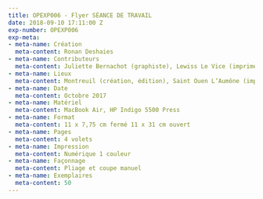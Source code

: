 ```yaml
---
title: OPEXP006 - Flyer SÉANCE DE TRAVAIL
date: 2018-09-10 17:11:00 Z
exp-number: OPEXP006
exp-meta:
- meta-name: Création
  meta-content: Ronan Deshaies
- meta-name: Contributeurs
  meta-content: Juliette Bernachot (graphiste), Lewiss Le Vice (imprimeur)
- meta-name: Lieux
  meta-content: Montreuil (création, édition), Saint Ouen L’Aumône (impression)
- meta-name: Date
  meta-content: Octobre 2017
- meta-name: Matériel
  meta-content: MacBook Air, HP Indigo 5500 Press
- meta-name: Format
  meta-content: 11 x 7,75 cm fermé 11 x 31 cm ouvert
- meta-name: Pages
  meta-content: 4 volets
- meta-name: Impression
  meta-content: Numérique 1 couleur
- meta-name: Façonnage
  meta-content: Pliage et coupe manuel
- meta-name: Exemplaires
  meta-content: 50
---
```


